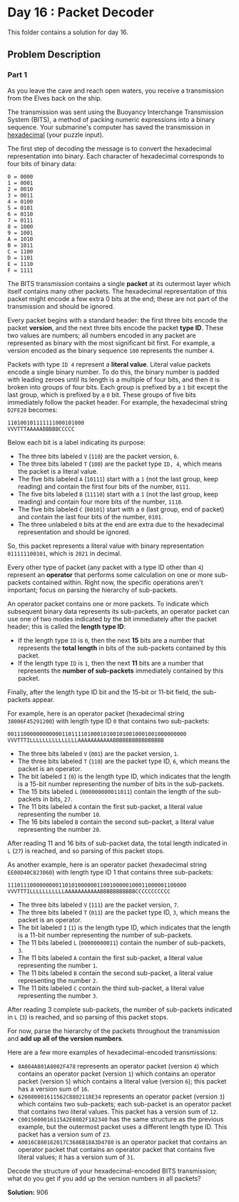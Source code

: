 # Day 16 : Packet Decoder

This folder contains a solution for day 16.

## Problem Description

### Part 1

As you leave the cave and reach open waters, you receive a transmission from the Elves back on the ship.

The transmission was sent using the Buoyancy Interchange Transmission System (BITS), a method of packing numeric expressions into a binary sequence. Your submarine's computer has saved the transmission in [hexadecimal](https://en.wikipedia.org/wiki/Hexadecimal) (your puzzle input).

The first step of decoding the message is to convert the hexadecimal representation into binary. Each character of hexadecimal corresponds to four bits of binary data:

```
0 = 0000
1 = 0001
2 = 0010
3 = 0011
4 = 0100
5 = 0101
6 = 0110
7 = 0111
8 = 1000
9 = 1001
A = 1010
B = 1011
C = 1100
D = 1101
E = 1110
F = 1111
```

The BITS transmission contains a single **packet** at its outermost layer which itself contains many other packets. The hexadecimal representation of this packet might encode a few extra 0 bits at the end; these are not part of the transmission and should be ignored.

Every packet begins with a standard header: the first three bits encode the packet **version**, and the next three bits encode the packet **type ID**. These two values are numbers; all numbers encoded in any packet are represented as binary with the most significant bit first. For example, a version encoded as the binary sequence ```100``` represents the number ```4```.

Packets with type ```ID 4``` represent a **literal value**. Literal value packets encode a single binary number. To do this, the binary number is padded with leading zeroes until its length is a multiple of four bits, and then it is broken into groups of four bits. Each group is prefixed by a ```1``` bit except the last group, which is prefixed by a ```0``` bit. These groups of five bits immediately follow the packet header. For example, the hexadecimal string ```D2FE28``` becomes:

```
110100101111111000101000
VVVTTTAAAAABBBBBCCCCC
```

Below each bit is a label indicating its purpose:

  * The three bits labeled ```V``` (```110```) are the packet version, ```6```.
  * The three bits labeled ```T``` (```100```) are the packet type ```ID, 4```, which means the packet is a literal value.
  * The five bits labeled ```A``` (```10111```) start with a ```1``` (not the last group, keep reading) and contain the first four bits of the number, ```0111```.
  * The five bits labeled ```B``` (```11110```) start with a ```1``` (not the last group, keep reading) and contain four more bits of the number, ```1110```.
  * The five bits labeled ```C``` (```00101```) start with a ```0``` (last group, end of packet) and contain the last four bits of the number, ```0101```.
  * The three unlabeled ```0``` bits at the end are extra due to the hexadecimal representation and should be ignored.

So, this packet represents a literal value with binary representation ```011111100101```, which is ```2021``` in decimal.

Every other type of packet (any packet with a type ID other than ```4```) represent an **operator** that performs some calculation on one or more sub-packets contained within. Right now, the specific operations aren't important; focus on parsing the hierarchy of sub-packets.

An operator packet contains one or more packets. To indicate which subsequent binary data represents its sub-packets, an operator packet can use one of two modes indicated by the bit immediately after the packet header; this is called the **length type ID**:

  * If the length type ```ID``` is ```0```, then the next **15** bits are a number that represents the **total length** in bits of the sub-packets contained by this packet.
  * If the length type ```ID``` is ```1```, then the next **11** bits are a number that represents the **number of sub-packets** immediately contained by this packet.

Finally, after the length type ID bit and the 15-bit or 11-bit field, the sub-packets appear.

For example, here is an operator packet (hexadecimal string ```38006F45291200```) with length type ID ```0``` that contains two sub-packets:

```
00111000000000000110111101000101001010010001001000000000
VVVTTTILLLLLLLLLLLLLLLAAAAAAAAAAABBBBBBBBBBBBBBBB
```

  * The three bits labeled ```V``` (```001```) are the packet version, ```1```.
  * The three bits labeled ```T``` (```110```) are the packet type ID, ```6```, which means the packet is an operator.
  * The bit labeled ```I``` (```0```) is the length type ID, which indicates that the length is a 15-bit number representing the number of bits in the sub-packets.
  * The 15 bits labeled ```L``` (```000000000011011```) contain the length of the sub-packets in bits, ```27```.
  * The 11 bits labeled ```A``` contain the first sub-packet, a literal value representing the number ```10```.
  * The 16 bits labeled ```B``` contain the second sub-packet, a literal value representing the number ```20```.

After reading 11 and 16 bits of sub-packet data, the total length indicated in ```L``` (```27```) is reached, and so parsing of this packet stops.

As another example, here is an operator packet (hexadecimal string ```EE00D40C823060```) with length type ID 1 that contains three sub-packets:

```
11101110000000001101010000001100100000100011000001100000
VVVTTTILLLLLLLLLLLAAAAAAAAAAABBBBBBBBBBBCCCCCCCCCCC
```

  * The three bits labeled ```V``` (```111```) are the packet version, ```7```.
  * The three bits labeled ```T``` (```011```) are the packet type ID, ```3```, which means the packet is an operator.
  * The bit labeled ```I``` (```1```) is the length type ID, which indicates that the length is a 11-bit number representing the number of sub-packets.
  * The 11 bits labeled ```L``` (```00000000011```) contain the number of sub-packets, ```3```.
  * The 11 bits labeled ```A``` contain the first sub-packet, a literal value representing the number ```1```.
  * The 11 bits labeled ```B``` contain the second sub-packet, a literal value representing the number ```2```.
  * The 11 bits labeled ```C``` contain the third sub-packet, a literal value representing the number ```3```.

After reading 3 complete sub-packets, the number of sub-packets indicated in ```L``` (```3```) is reached, and so parsing of this packet stops.

For now, parse the hierarchy of the packets throughout the transmission and **add up all of the version numbers**.

Here are a few more examples of hexadecimal-encoded transmissions:

  * ```8A004A801A8002F478``` represents an operator packet (version ```4```) which contains an operator packet (version ```1```) which contains an operator packet (version ```5```) which contains a literal value (version ```6```); this packet has a version sum of ```16```.
  * ```620080001611562C8802118E34``` represents an operator packet (version ```3```) which contains two sub-packets; each sub-packet is an operator packet that contains two literal values. This packet has a version sum of ```12```.
  * ```C0015000016115A2E0802F182340``` has the same structure as the previous example, but the outermost packet uses a different length type ID. This packet has a version sum of ```23```.
  * ```A0016C880162017C3686B18A3D4780``` is an operator packet that contains an operator packet that contains an operator packet that contains five literal values; it has a version sum of ```31```.

Decode the structure of your hexadecimal-encoded BITS transmission; what do you get if you add up the version numbers in all packets?

**Solution:** 906
